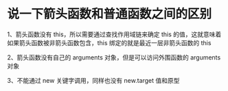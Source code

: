 # 说一下箭头函数和普通函数之间的区别

1、箭头函数没有 this，所以需要通过查找作用域链来确定 this 的值，这就意味着如果箭头函数被非箭头函数包含，this 绑定的就是最近一层非箭头函数的 this

2、箭头函数没有自己的 arguments 对象，但是可以访问外围函数的 arguments 对象 

3、不能通过 new 关键字调用，同样也没有 new.target 值和原型

